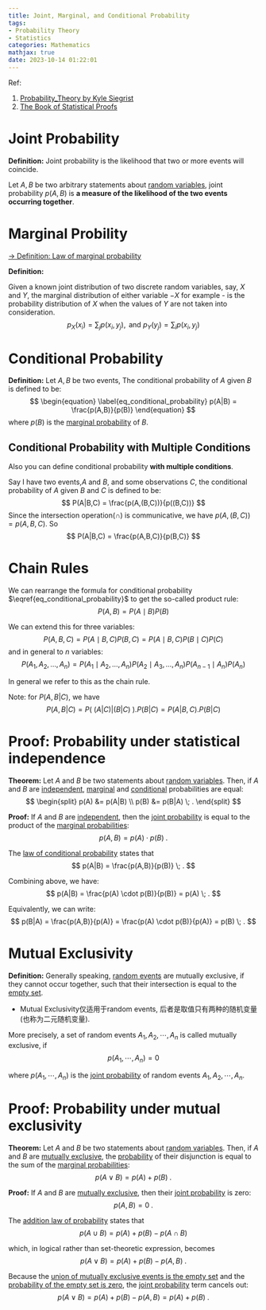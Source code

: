 ```yaml
---
title: Joint, Marginal, and Conditional Probability
tags: 
- Probability Theory
- Statistics
categories: Mathematics
mathjax: true
date: 2023-10-14 01:22:01
---
```



Ref:

1. [Probability_Theory by Kyle Siegrist](https://stats.libretexts.org/Bookshelves/Probability_Theory/Probability_Mathematical_Statistics_and_Stochastic_Processes_(Siegrist)/02%3A_Probability_Spaces)
2. [The Book of Statistical Proofs](https://statproofbook.github.io/)

<!--more-->

# Joint Probability

**Definition:** Joint probability is the likelihood that two or more events will coincide.

Let $A, B$ be two arbitrary statements about [random variables](https://statproofbook.github.io/D/rvar), joint probability $p(A, B)$ is **a measure of the likelihood of the two events occurring together**.



# Marginal Probility

[-> Definition: Law of marginal probability](https://statproofbook.github.io/D/prob-marg)

**Definition:** 

Given a known joint distribution of two discrete random variables, say, $X$ and $Y$, the marginal distribution of either variable $-X$ for example - is the probability distribution of $X$ when the values of $Y$ are not taken into consideration.
$$
p_X\left(x_i\right)=\sum_j p\left(x_i, y_j\right), \text { and } p_Y\left(y_j\right)=\sum_i p\left(x_i, y_j\right)
$$



# Conditional Probability

**Definition:** Let $A, B$ be two events, The conditional probability of $A$ given $B$ is defined to be:
$$
\begin{equation} \label{eq_conditional_probability}
p(A|B) = \frac{p(A,B)}{p(B)}
\end{equation}
$$
where $p(B)$ is the [marginal probability](https://statproofbook.github.io/D/prob-marg) of $B$.

## Conditional Probability with Multiple Conditions

Also you can define conditional probability **with multiple conditions**.

Say I have two events,$A$ and $B$, and some observations $C$,  the conditional probability of $A$ given $B$ and $C$ is defined to be:
$$
P(A|B,C) = \frac{p(A,(B,C))}{p((B,C))}
$$
Since the intersection operation($\cap$) is communicative, we have $p(A,(B,C)) = p(A,B,C)$. So
$$
P(A|B,C) = \frac{p(A,B,C)}{p(B,C)}
$$

# Chain Rules

We can rearrange the formula for conditional probability $\eqref{eq_conditional_probability}$ to get the so-called product rule:
$$
P(A, B)=P(A \mid B) P(B)
$$

We can extend this for three variables:
$$
P(A, B, C)=P(A \mid B, C) P(B, C)=P(A \mid B, C) P(B \mid C) P(C)
$$
and in general to $n$ variables:
$$
P(A_1, A_2, \ldots, A_n)=P(A_1 \mid A_2, \ldots, A_n) P(A_2 \mid A_3, \ldots, A_n) P(A_{n-1} \mid A_n) P(A_n)
$$

In general we refer to this as the chain rule.



Note: for $P(A,B|C)$, we have
$$
P(A,B|C) = P( \ (A|C) | (B|C ) \ ).P(B|C) = P(A|B,C).P(B|C)
$$


# Proof: Probability under statistical independence

**Theorem:** Let $A$ and $B$ be two statements about [random variables](https://statproofbook.github.io/D/rvar). Then, if $A$ and $B$ are [independent](https://statproofbook.github.io/D/ind), [marginal](https://statproofbook.github.io/D/prob-marg) and [conditional](https://statproofbook.github.io/D/prob-cond) probabilities are equal:
$$
\begin{split}
p(A) &= p(A|B) \\
p(B) &= p(B|A) \; .
\end{split}
$$


**Proof:** If $A$ and $B$ are [independent](https://statproofbook.github.io/D/ind), then the [joint probability](https://statproofbook.github.io/D/prob-joint) is equal to the product of the [marginal probabilities](https://statproofbook.github.io/D/prob-marg):
$$
p(A,B) = p(A) \cdot p(B) \; .
$$


The [law of conditional probability](https://statproofbook.github.io/D/prob-cond) states that
$$
p(A|B) = \frac{p(A,B)}{p(B)} \; .
$$


Combining above, we have:
$$
p(A|B) = \frac{p(A) \cdot p(B)}{p(B)} = p(A) \; .
$$


Equivalently, we can write:
$$
p(B|A) = \frac{p(A,B)}{p(A)} = \frac{p(A) \cdot p(B)}{p(A)} = p(B) \; .
$$

# Mutual Exclusivity

**Definition:** Generally speaking, [random events](https://statproofbook.github.io/D/reve) are mutually exclusive, if they cannot occur together, such that their intersection is equal to the [empty set](https://statproofbook.github.io/P/prob-emp).

* Mutual Exclusivity仅适用于random events, 后者是取值只有两种的随机变量(也称为二元随机变量).

More precisely, a set of random events $A_1, A_2, \cdots, A_n$ is called mutually exclusive, if
$$
p(A_1, \cdots, A_n) = 0
$$


where $p(A_1, \cdots, A_n)$ is the [joint probability](https://statproofbook.github.io/D/prob-joint) of random events $A_1, A_2, \cdots, A_n$.

# Proof: Probability under mutual exclusivity

**Theorem:** Let $A$ and $B$ be two statements about [random variables](https://statproofbook.github.io/D/rvar). Then, if $A$ and $B$ are [mutually exclusive](https://statproofbook.github.io/D/exc), the [probability](https://statproofbook.github.io/D/prob) of their disjunction is equal to the sum of the [marginal probabilities](https://statproofbook.github.io/D/prob-marg):
$$
p(A \vee B) = p(A) + p(B) \; .
$$


**Proof:** If $A$ and $B$ are [mutually exclusive](https://statproofbook.github.io/D/exc), then their [joint probability](https://statproofbook.github.io/D/prob-joint) is zero:
$$
p(A,B) = 0 \; .
$$


The [addition law of probability](https://statproofbook.github.io/D/prob-marg) states that
$$
p(A \cup B) = p(A) + p(B) - p(A \cap B)
$$


which, in logical rather than set-theoretic expression, becomes
$$
p(A \vee B) = p(A) + p(B) - p(A,B) \; .
$$


Because the [union of mutually exclusive events is the empty set](https://statproofbook.github.io/D/exc) and the [probability of the empty set is zero](https://statproofbook.github.io/P/prob-emp), the [joint probability](https://statproofbook.github.io/D/prob-joint) term cancels out:
$$
p(A \vee B) = p(A) + p(B) - p(A,B) = p(A) + p(B) \; .
$$

